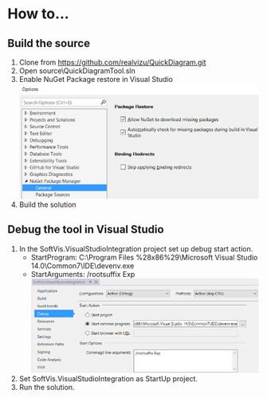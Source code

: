 # How to...

## Build the source
1. Clone from https://github.com/realvizu/QuickDiagram.git
1. Open source\QuickDiagramTool.sln
1. Enable NuGet Package restore in Visual Studio
![Allowing NuGet package restore](images/doc/VSAllowNuGetPackageRestore.png)
1. Build the solution

## Debug the tool in Visual Studio
1. In the SoftVis.VisualStudioIntegration project set up debug start action.
   * StartProgram: C:\Program Files %28x86%29\Microsoft Visual Studio 14.0\Common7\IDE\devenv.exe
   * StartArguments: /rootsuffix Exp 
![Setting VSIX debug start action](images/doc/SetUpVsixDebugStartAction.png)
1. Set SoftVis.VisualStudioIntegration as StartUp project.
1. Run the solution.
